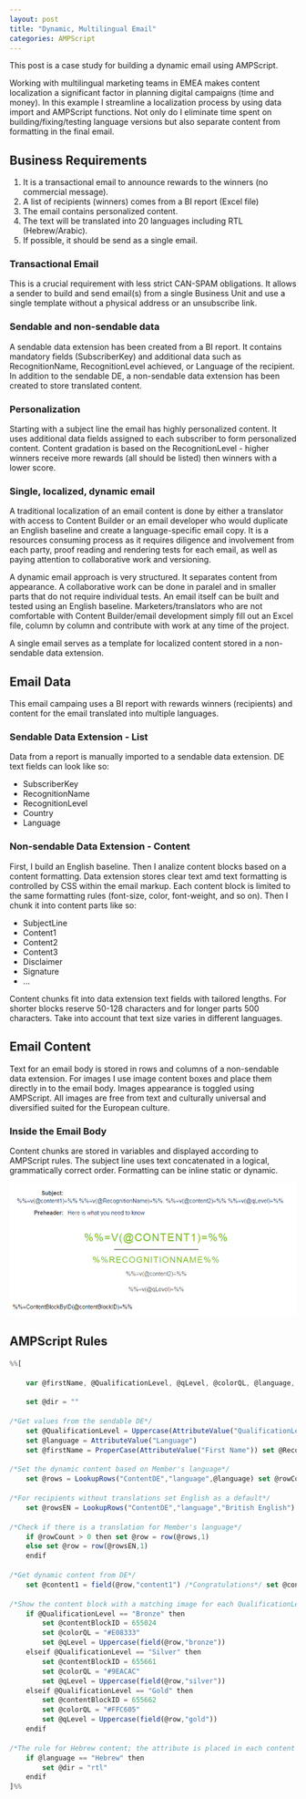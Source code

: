 ```yaml
---
layout: post
title: "Dynamic, Multilingual Email"
categories: AMPScript
---
```


This post is a case study for building a dynamic email using AMPScript.

Working with multilingual marketing teams in EMEA makes content localization a significant factor in planning digital campaigns (time and money). In this example I streamline a localization process by using data import and AMPScript functions. Not only do I eliminate time spent on building/fixing/testing language versions but also separate content from formatting in the final email.

## Business Requirements
1. It is a transactional email to announce rewards to the winners (no commercial message).
2. A list of recipients (winners) comes from a BI report (Excel file)
3. The email contains personalized content.
4. The text will be translated into 20 languages including RTL (Hebrew/Arabic).
5. If possible, it should be send as a single email.

### Transactional Email
This is a crucial requirement with less strict CAN-SPAM obligations. It allows a sender to build and send email(s) from a single Business Unit and use a single template without a physical address or an unsubscribe link.

### Sendable and non-sendable data
A sendable data extension has been created from a BI report. It contains mandatory fields (SubscriberKey) and additional data such as RecognitionName, RecognitionLevel achieved, or Language of the recipient.
In addition to the sendable DE, a non-sendable data extension has been created to store translated content.

### Personalization
Starting with a subject line the email has highly personalized content. It uses additional data fields assigned to each subscriber to form personalized content. Content gradation is based on the RecognitionLevel - higher winners receive more rewards (all should be listed) then winners with a lower score.

### Single, localized, dynamic email
A traditional localization of an email content is done by either a translator with access to Content Builder or an email developer who would duplicate an English baseline and create a language-specific email copy. It is a resources consuming process as it requires diligence and involvement from each party, proof reading and rendering tests for each email, as well as paying attention to collaborative work and versioning.

A dynamic email approach is very structured. It separates content from appearance. A collaborative work can be done in paralel and in smaller parts that do not require individual tests. An email itself can be built and tested using an English baseline. Marketers/translators who are not comfortable with Content Builder/email development simply fill out an Excel file, column by column and contribute with work at any time of the project.

A single email serves as a template for localized content stored in a non-sendable data extension.


## Email Data

This email campaing uses a BI report with rewards winners (recipients) and content for the email translated into multiple languages.

### Sendable Data Extension - List
Data from a report is manually imported to a sendable data extension. DE text fields can look like so:
- SubscriberKey
- RecognitionName
- RecognitionLevel
- Country
- Language

### Non-sendable Data Extension - Content
First, I build an English baseline. Then I analize content blocks based on a content formatting. Data extension stores clear text amd text formatting is controlled by CSS within the email markup. Each content block is limited to the same formatting rules (font-size, color, font-weight, and so on). Then I chunk it into content parts like so:
- SubjectLine
- Content1
- Content2
- Content3
- Disclaimer
- Signature
- &hellip;

Content chunks fit into data extension text fields with tailored lengths. For shorter blocks reserve 50-128 characters and for longer parts 500 characters. Take into account that text size varies in different languages. 

## Email Content
Text for an email body is stored in rows and columns of a non-sendable data extension. For images I use image content boxes and place them directly in to the email body. Images appearance is toggled using AMPScript. All images are free from text and culturally universal and diversified suited for the European culture.

### Inside the Email Body
Content chunks are stored in variables and displayed according to AMPScript rules. The subject line uses text concatenated in a logical, grammatically correct order. 
Formatting can be inline static or dynamic.


![Dynamic Email snapshot](/images/dynamicEmail.png)

## AMPScript Rules

```javascript
%%[
    
    var @firstName, @QualificationLevel, @qLevel, @colorQL, @language, @subjectLine, @content1, @content2, @content3, @content4, @content5, @content6, @content7, @content8, @disclaimer, @signature, @contentBlockID, @rows, @rowsEN, @row, @rowCount, @dir

    set @dir = "" 

/*Get values from the sendable DE*/
    set @QualificationLevel = Uppercase(AttributeValue("QualificationLevel"))
    set @language = AttributeValue("Language")
    set @firstName = ProperCase(AttributeValue("First Name")) set @RecognitionName = ProperCase(AttributeValue("RecognitionName")) 
    
/*Set the dynamic content based on Member's language*/
    set @rows = LookupRows("ContentDE","language",@language) set @rowCount = rowcount(@rows)

/*For recipients without translations set English as a default*/    
    set @rowsEN = LookupRows("ContentDE","language","British English") 

/*Check if there is a translation for Member's language*/
    if @rowCount > 0 then set @row = row(@rows,1)
    else set @row = row(@rowsEN,1)
    endif
    
/*Get dynamic content from DE*/
    set @content1 = field(@row,"content1") /*Congratulations*/ set @content2 = field(@row,"content2") /*content2*/       set @signature = field(@row,"signature") 

/*Show the content block with a matching image for each QualificationLevel, set the color for the font, assign localized content*/
    if @QualificationLevel == "Bronze" then
        set @contentBlockID = 655024 
        set @colorQL = "#E08333" 
        set @qLevel = Uppercase(field(@row,"bronze"))
    elseif @QualificationLevel == "Silver" then
        set @contentBlockID = 655661 
        set @colorQL = "#9EACAC" 
        set @qLevel = Uppercase(field(@row,"silver")) 
    elseif @QualificationLevel == "Gold" then 
        set @contentBlockID = 655662 
        set @colorQL = "#FFC605" 
        set @qLevel = Uppercase(field(@row,"gold")) 
    endif
    
/*The rule for Hebrew content; the attribute is placed in each content block on the nearest TD*/ 
    if @language == "Hebrew" then
        set @dir = "rtl" 
    endif 
]%%
```